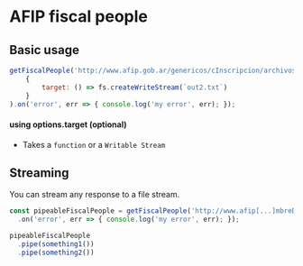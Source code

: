 # AFIP fiscal people

## Basic usage
```js
getFiscalPeople('http://www.afip.gob.ar/genericos/cInscripcion/archivos/apellidoNombreDenominacion.zip',
	{
		target: () => fs.createWriteStream(`out2.txt`)
	}
).on('error', err => { console.log('my error', err); });
```

#### using options.target (optional)
- Takes a `function` or a `Writable Stream`

## Streaming
You can stream any response to a file stream.

```js
const pipeableFiscalPeople = getFiscalPeople('http://www.afip[...]mbreDenominacion.zip')
  .on('error', err => { console.log('my error', err); });

pipeableFiscalPeople
  .pipe(something1())
  .pipe(something2())
```
